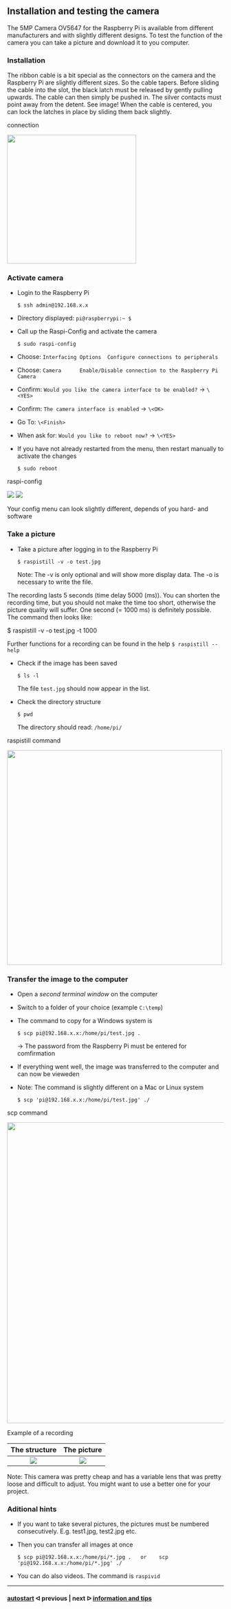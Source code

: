 ##  Installation and testing the camera

The 5MP Camera OV5647 for the Raspberry Pi is available from different manufacturers and with slightly different designs.
To test the function of the camera you can take a picture and download it to you computer.

### Installation

The ribbon cable is a bit special as the connectors on the camera and the Raspberry Pi are slightly different sizes. So the cable tapers.
Before sliding the cable into the slot, the black latch must be released by gently pulling upwards.
The cable can then simply be pushed in. The silver contacts must point away from the detent. See image!
When the cable is centered, you can lock the latches in place by sliding them back slightly.  

connection

<img src="../pictures/camera_installation.jpg" width="300">

### Activate camera

- Login to the Raspberry Pi

      $ ssh admin@192.168.x.x
      
- Directory displayed: `pi@raspberrypi:~ $`
    
- Call up the Raspi-Config and activate the camera

      $ sudo raspi-config
    
- Choose: `Interfacing Options  Configure connections to peripherals` 
- Choose: `Camera      Enable/Disable connection to the Raspberry Pi Camera`
- Confirm: `Would you like the camera interface to be enabled?` -> `\<YES>` 
- Confirm: `The camera interface is enabled` -> `\<OK>`
- Go To: `\<Finish>`
- When ask for: `Would you like to reboot now?` -> `\<YES>`
- If you have not already restarted from the menu, then restart manually to activate the changes

      $ sudo reboot
      
raspi-config
  
![](../pictures/camera_raspi-config_1.png)
![](../pictures/camera_raspi-config_2.png)
  
  Your config menu can look slightly different, depends of you hard- and software
      
### Take a picture

- Take a picture after logging in to the Raspberry Pi

      $ raspistill -v -o test.jpg

  Note: The -v is only optional and will show more display data. The -o is necessary to write the file.
    
The recording lasts 5 seconds (time delay 5000 (ms)). You can shorten the recording time, but you should not make the time too short, otherwise the picture quality will suffer. One second (= 1000 ms) is definitely possible. The command then looks like:
    
   $ raspistill -v -o test.jpg -t 1000
   
  Further functions for a recording can be found in the help `$ raspistill --help`
  
- Check if the image has been saved

      $ ls -l
      
  The file `test.jpg` should now appear in the list.
  
- Check the directory structure

      $ pwd
   
  The directory should read: `/home/pi/`
  
 raspistill command

 <img src="../pictures/camera_terminal_raspistill.png" width="500">
  
 ### Transfer the image to the computer
 
 - Open a *second terminal window* on the computer
 - Switch to a folder of your choice (example `C:\temp`)
 - The command to copy for a Windows system is

       $ scp pi@192.168.x.x:/home/pi/test.jpg .
      
   -> The password from the Raspberry Pi must be entered for comfirmation

 - If everything went well, the image was transferred to the computer and can now be vieweden
      
 - Note: The command is slightly different on a Mac or Linux system

       $ scp 'pi@192.168.x.x:/home/pi/test.jpg' ./
       
scp command

 <img src="../pictures/camera_terminal_scp.png" width="700">
 
Example of a recording

The structure            |  The picture
:-------------------------:|:-------------------------:
![](../pictures/camera_example_structure.jpg)  |  ![](../pictures/camera_example_image.jpg)

Note: This camera was pretty cheap and has a variable lens that was pretty loose and difficult to adjust. You might want to use a better one for your project.
      
### Aditional hints

- If you want to take several pictures, the pictures must be numbered consecutively. E.g. test1.jpg, test2.jpg etc.
- Then you can transfer all images at once

      $ scp pi@192.168.x.x:/home/pi/*.jpg .   or    scp 'pi@192.168.x.x:/home/pi/*.jpg' ./
      
- You can do also videos. The command is `raspivid`

---

#### [autostart](/docs/guide/autostart.md)  ᐊ  previous | next  ᐅ  [information and tips](/docs/guide/information_and_tips.md)




